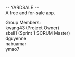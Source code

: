 -- YARDSALE --  
A free and for-sale app.  
  
Group Members:  
kwang43 (Project Owner)  
sbell1 (Sprint 1 SCRUM Master)  
dguyenne  
nabuamar  
ymao7   
